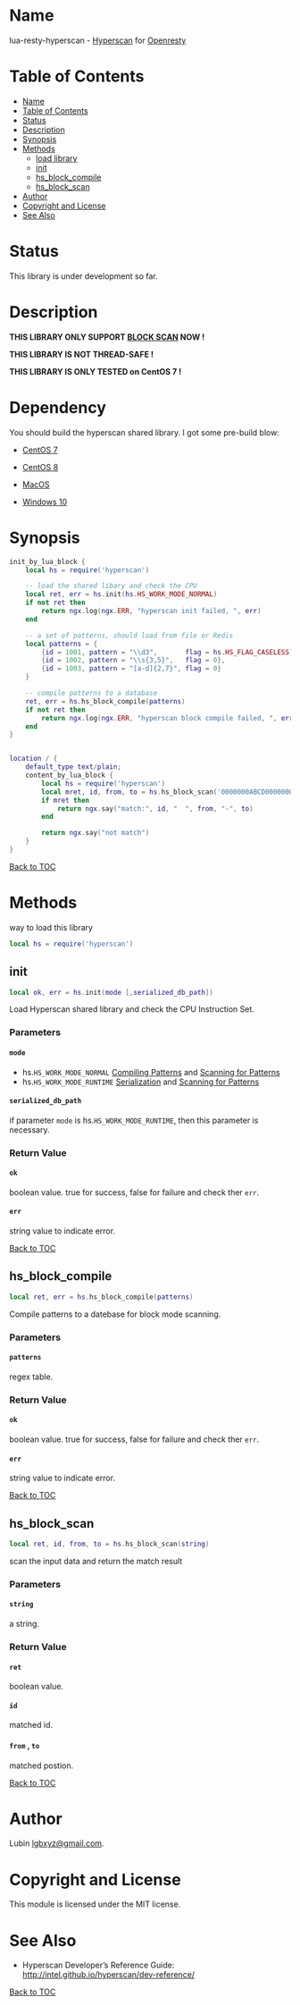 Name
====

lua-resty-hyperscan - [Hyperscan](https://github.com/intel/hyperscan) for [Openresty](https://github.com/openresty/openresty)

Table of Contents
=================

- [Name](#name)
- [Table of Contents](#table-of-contents)
- [Status](#status)
- [Description](#description)
- [Synopsis](#synopsis)
- [Methods](#methods)
  - [load library](#load-library)
  - [init](#init)
  - [hs_block_compile](#hs_block_compile)
  - [hs_block_scan](#hs_block_scan)
- [Author](#author)
- [Copyright and License](#copyright-and-license)
- [See Also](#see-also)

Status
======

This library is under development so far.

Description
===========

**THIS LIBRARY ONLY SUPPORT [BLOCK SCAN](http://intel.github.io/hyperscan/dev-reference/api_files.html#c.HS_MODE_BLOCK) NOW !**

**THIS LIBRARY IS NOT THREAD-SAFE !**

**THIS LIBRARY IS ONLY TESTED on CentOS 7 !**

# Dependency

You should build the hyperscan shared library. I got some pre-build blow:

- [CentOS 7](https://github.com/LubinLew/lua-resty-hyperscan/tree/master/hslibs/el7_x64)

- [CentOS 8](https://github.com/LubinLew/lua-resty-hyperscan/tree/master/hslibs/el8_x64)

- [MacOS](https://github.com/LubinLew/lua-resty-hyperscan/tree/master/hslibs/osx)

- [Windows 10](https://github.com/LubinLew/lua-resty-hyperscan/tree/master/hslibs/win10_x64)

Synopsis
========

```lua
init_by_lua_block {
    local hs = require('hyperscan')

    -- load the shared libary and check the CPU
    local ret, err = hs.init(hs.HS_WORK_MODE_NORMAL)
    if not ret then
        return ngx.log(ngx.ERR, "hyperscan init failed, ", err)
    end

    -- a set of patterns, should load from file or Redis
    local patterns = {
        {id = 1001, pattern = "\\d3",       flag = hs.HS_FLAG_CASELESS},
        {id = 1002, pattern = "\\s{3,5}",   flag = 0},
        {id = 1003, pattern = "[a-d]{2,7}", flag = 0}
    }

    -- compile patterns to a database
    ret, err = hs.hs_block_compile(patterns)
    if not ret then
        return ngx.log(ngx.ERR, "hyperscan block compile failed, ", err)
    end
}


location / {
    default_type text/plain;
    content_by_lua_block {
        local hs = require('hyperscan')
        local mret, id, from, to = hs.hs_block_scan('0000000ABCD000000000abcd1122')
        if mret then
            return ngx.say("match:", id, "  ", from, "-", to)
        end

        return ngx.say("not match")
    }
}
```

[Back to TOC](#table-of-contents)

Methods
=======

way to load this library

```lua
local hs = require('hyperscan')
```

init
----

```lua
local ok, err = hs.init(mode [,serialized_db_path])
```

Load Hyperscan shared library and check the CPU Instruction Set.

### Parameters

#### `mode`

- hs.`HS_WORK_MODE_NORMAL`    [Compiling Patterns](http://intel.github.io/hyperscan/dev-reference/compilation.html) and [Scanning for Patterns](http://intel.github.io/hyperscan/dev-reference/runtime.html)
- hs.`HS_WORK_MODE_RUNTIME`  [Serialization](http://intel.github.io/hyperscan/dev-reference/serialization.html) and [Scanning for Patterns](http://intel.github.io/hyperscan/dev-reference/runtime.html)

#### `serialized_db_path`

if parameter `mode`  is hs.`HS_WORK_MODE_RUNTIME`, then this parameter is necessary.

### Return Value

#### `ok`

boolean value. true for success, false for failure and check ther `err`.

#### `err`

string value to indicate error. 

[Back to TOC](#table-of-contents)

hs_block_compile
----------------

```lua
local ret, err = hs.hs_block_compile(patterns)
```

Compile patterns to a datebase for block mode scanning.

### Parameters

#### `patterns`

regex table.

### Return Value

#### `ok`

boolean value. true for success, false for failure and check ther `err`.

#### `err`

string value to indicate error.

[Back to TOC](#table-of-contents)

hs_block_scan
-------------

```lua
local ret, id, from, to = hs.hs_block_scan(string)
```

scan the input data and return the match result

### Parameters

#### `string`

a string.

### Return Value

#### `ret`

boolean value.

#### `id`

matched id.

#### `from` , `to`

matched postion.

[Back to TOC](#table-of-contents)

Author
======

Lubin <lgbxyz@gmail.com>.

Copyright and License
=====================

This module is licensed under the MIT license.

See Also
========

* Hyperscan Developer’s Reference Guide: http://intel.github.io/hyperscan/dev-reference/

[Back to TOC](#table-of-contents)
